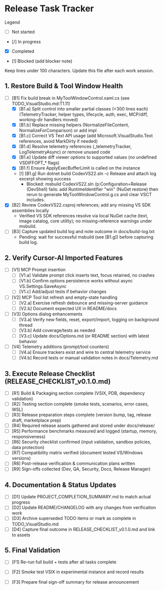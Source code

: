 # Release Task Tracker

Legend
- [ ] Not started
- [/] In progress
- [x] Completed
- [!] Blocked (add blocker note)

Keep lines under 100 characters. Update this file after each work session.

## 1. Restore Build & Tool Window Health
- [ ] [B1] Fix build break in MyToolWindowControl.xaml.cs (see TODO_VisualStudio.md:T1.11)
  - [x] [B1.a] Split control into smaller partial classes (<300 lines each) (TelemetryTracker, helper types, lifecycle, auth, exec, MCP/diff, working-dir handlers moved)
  - [x] [B1.b] Replace missing helpers (NormalizeFileContent, NormalizeForComparison) or add impl
  - [x] [B1.c] Correct VS Text API usage (add Microsoft.VisualStudio.Text references, avoid MarkDirty if needed)
  - [x] [B1.d] Resolve telemetry references (_telemetryTracker, LogTelemetryAsync) or remove unused code
  - [x] [B1.e] Update diff viewer options to supported values (no undefined VSDIFFOPT_* flags)
  - [x] [B1.f] Ensure ApplyExecBufferLimit is called on the instance
  - [!] [B1.g] Run dotnet build CodexVS22.sln -c Release and attach log excerpt showing success
    - Blocked: msbuild CodexVS22.sln /p:Configuration=Release (DevShell) fails: add RuntimeIdentifier "win" (NuGet restore) then rerun to generate MyToolWindowControl.g.cs and clear VSCT includes.
- [x] [B2] Review CodexVS22.csproj references; add any missing VS SDK assemblies locally
    - Verified VS SDK references resolve via local NuGet cache (text, image catalog, core utility); no missing-reference warnings under msbuild.
- [ ] [B3] Capture updated build log and note outcome in docs/build-log.txt
    - Pending: wait for successful msbuild (see [B1.g]) before capturing build log.

## 2. Verify Cursor-AI Imported Features
- [ ] [V1] MCP Prompt insertion
  - [ ] [V1.a] Validate prompt click inserts text, focus retained, no crashes
  - [ ] [V1.b] Confirm options persistence works without async VS.Settings.SaveAsync
  - [ ] [V1.c] Add/adjust tests if behavior changes
- [ ] [V2] MCP Tool list refresh and empty-state handling
  - [ ] [V2.a] Exercise refresh debounce and missing-server guidance
  - [ ] [V2.b] Document expected UX in README/docs
- [ ] [V3] Options dialog enhancements
  - [ ] [V3.a] Verify new fields, reset, export/import, logging on background thread
  - [ ] [V3.b] Add coverage/tests as needed
  - [ ] [V3.c] Update docs/Options.md (or README section) with latest behavior
- [ ] [V4] Telemetry additions (prompt/tool counters)
  - [ ] [V4.a] Ensure trackers exist and wire to central telemetry service
  - [ ] [V4.b] Record tests or manual validation notes in docs/Telemetry.md

## 3. Execute Release Checklist (RELEASE_CHECKLIST_v0.1.0.md)
- [ ] [R1] Build & Packaging section complete (VSIX, PDB, dependency validation)
- [ ] [R2] Testing section complete (smoke tests, scenarios, error cases, WSL)
- [ ] [R3] Release preparation steps complete (version bump, tag, release draft, marketplace prep)
- [ ] [R4] Required release assets gathered and stored under docs/release/
- [ ] [R5] Performance benchmarks measured and logged (startup, memory, responsiveness)
- [ ] [R6] Security checklist confirmed (input validation, sandbox policies, data protection)
- [ ] [R7] Compatibility matrix verified (document tested VS/Windows versions)
- [ ] [R8] Post-release verification & communication plans written
- [ ] [R9] Sign-offs collected (Dev, QA, Security, Docs, Release Manager)

## 4. Documentation & Status Updates
- [ ] [D1] Update PROJECT_COMPLETION_SUMMARY.md to match actual progress
- [ ] [D2] Update README/CHANGELOG with any changes from verification work
- [ ] [D3] Archive superseded TODO items or mark as complete in TODO_VisualStudio.md
- [ ] [D4] Capture final outcome in RELEASE_CHECKLIST_v0.1.0.md and link to assets

## 5. Final Validation
- [ ] [F1] Re-run full build + tests after all tasks complete
- [ ] [F2] Smoke test VSIX in experimental instance and record results
- [ ] [F3] Prepare final sign-off summary for release announcement





